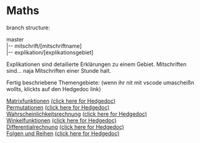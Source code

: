 # Maths

branch structure:

master<br />
|-- mitschrift/[mitschriftname]<br />
|-- explikation/[explikationsgebiet]<br />

Explikationen sind detailierte Erklärungen zu einem Gebiet.
Mitschriften sind... naja Mitschriften einer Stunde halt.

Fertig beschriebene Themengebiete: (wenn ihr nit mit vscode umascheißn wollts, klickts auf den Hedgedoc link)

[Matrixfunktionen](./Explikationen/Matrixfunktionen.md) [(click here for Hedgedoc)](https://demo.hedgedoc.org/s/7nVDLpqSG)<br />
[Permutationen](./Explikationen/Permutationen.md) [(click here for Hedgedoc)](https://demo.hedgedoc.org/s/me8PFugdS)<br />
[Wahrscheinlichkeitsrechnung](./Explikationen/Wahrscheinlichkeitsrechung.md) [(click here for Hedgedoc)](https://demo.hedgedoc.org/s/a5iYvQAuS)<br />
[Winkelfunktionen](./Explikationen/Winkelfunktionen.md) [(click here for Hedgedoc)](https://demo.hedgedoc.org/BUnxMF1kSouRtmbcrUO94w)<br />
[Differentialrechnung](./Explikationen/Differentialrechnung.md) [(click here for Hedgedoc)](https://demo.hedgedoc.org/s/kJPo7QV5V)<br />
[Folgen und Reihen](./Explikationen/Folgen%20und%20Reihen.md) [(click here for Hedgedoc)](https://demo.hedgedoc.org/s/5LemVUm2B)<br />
